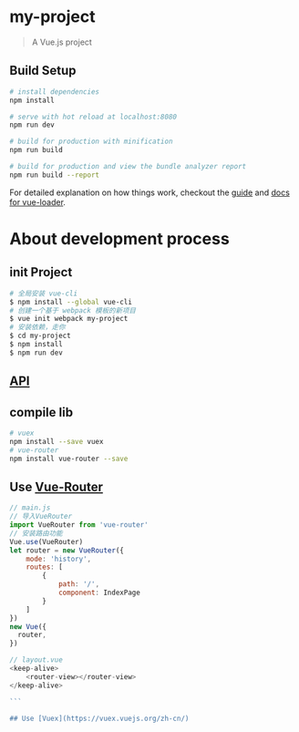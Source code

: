 # my-project

> A Vue.js project

## Build Setup

``` bash
# install dependencies
npm install

# serve with hot reload at localhost:8080
npm run dev

# build for production with minification
npm run build

# build for production and view the bundle analyzer report
npm run build --report
```

For detailed explanation on how things work, checkout the [guide](http://vuejs-templates.github.io/webpack/) and [docs for vue-loader](http://vuejs.github.io/vue-loader).  

# About development process
## init Project 
```bash 
# 全局安装 vue-cli
$ npm install --global vue-cli
# 创建一个基于 webpack 模板的新项目
$ vue init webpack my-project
# 安装依赖，走你
$ cd my-project
$ npm install
$ npm run dev
```

## [API ](https://cn.vuejs.org/v2/guide/index.html)  


## compile lib   
```bash
# vuex
npm install --save vuex
# vue-router
npm install vue-router --save
```  

## Use [Vue-Router](https://router.vuejs.org/zh-cn/installation.html)    
```javascript
// main.js
// 导入VueRouter
import VueRouter from 'vue-router'  
// 安装路由功能
Vue.use(VueRouter)
let router = new VueRouter({
    mode: 'history',
    routes: [
        {
            path: '/',
            component: IndexPage
        }
    ]
})
new Vue({
  router,
})

// layout.vue
<keep-alive>
    <router-view></router-view> 
</keep-alive>

```　

## Use [Vuex](https://vuex.vuejs.org/zh-cn/) 
